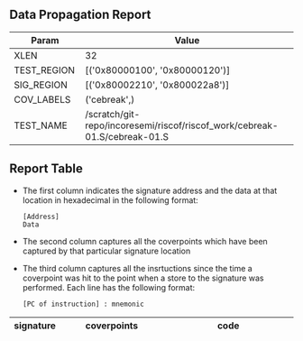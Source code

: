 
## Data Propagation Report

| Param       | Value    |
|-------------|----------|
| XLEN        | 32      |
| TEST_REGION | [('0x80000100', '0x80000120')]      |
| SIG_REGION  | [('0x80002210', '0x800022a8')]      |
| COV_LABELS  | ('cebreak',)      |
| TEST_NAME   | /scratch/git-repo/incoresemi/riscof/riscof_work/cebreak-01.S/cebreak-01.S    |

## Report Table

- The first column indicates the signature address and the data at that location in hexadecimal in the following format: 
  ```
  [Address]
  Data
  ```

- The second column captures all the coverpoints which have been captured by that particular signature location

- The third column captures all the insrtuctions since the time a coverpoint was
  hit to the point when a store to the signature was performed. Each line has
  the following format:
  ```
  [PC of instruction] : mnemonic
  ```

<style>
table th:first-of-type {
    width: 5%;
}
table th:nth-of-type(2) {
    width: 40%;
}
table th:nth-of-type(3) {
    width: 55%;
}
</style>

|signature|coverpoints|code|
|---------|-----------|----|
